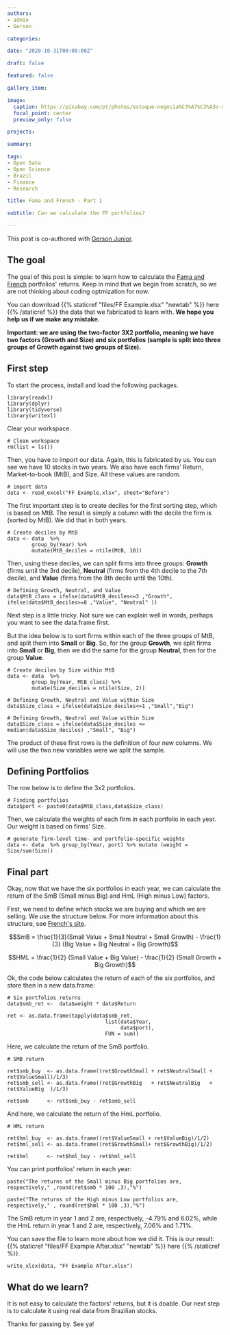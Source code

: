 ```yaml
---
authors:
- admin
- Gerson

categories: 

date: "2020-10-31T00:00:00Z"

draft: false

featured: false

gallery_item:

image:
  caption: https://pixabay.com/pt/photos/estoque-negocia%C3%A7%C3%A3o-monitor-neg%C3%B3cios-1863880/
  focal_point: center
  preview_only: false

projects:

summary: 

tags:
- Open Data
- Open Science
- Brazil 
- Finance 
- Research

title: Fama and French - Part 1

subtitle: Can we calculate the FF portfolios?

---
```



This post is co-authored with [Gerson Junior](https://scholar.google.com/citations?user=bbgB49g0N2cC&hl=pt-BR).



## The goal

The goal of this post is simple: to learn how to calculate the [Fama and French](https://www.sciencedirect.com/science/article/abs/pii/0304405X93900235) portfolios' returns. Keep in mind that we begin from scratch, so we are not thinking about coding optmization for now. 

You can download {{% staticref "files/FF Example.xlsx" "newtab" %}} here {{% /staticref %}} the data that we fabricated to learn with. **We hope you help us if we make any mistake.**

**Important: we are using the two-factor 3X2 portfolio, meaning we have two factors (Growth and Size) and six portfolios (sample is split into three groups of Growth against two groups of Size).**

## First  step

To start the process, install and load the following packages.

    library(readxl)
    library(dplyr)
    library(tidyverse)
    library(writexl)

Clear your workspace.

    # Clean workspace
    rm(list = ls())

Then, you have to import our data. Again, this is fabricated by us. You can see we have 10 stocks in two years. We also have each firms' Return, Market-to-book (MtB), and Size. All these values are random.
    
    # import data
    data <- read_excel("FF Example.xlsx", sheet="Before")
  
The first important step is to create deciles for the first sorting step, which is based on MtB. The result is simply a column with the decile the firm is (sorted by MtB). We did that in both years.    
    
    # Create deciles by MtB
    data <- data  %>% 
            group_by(Year) %>%  
            mutate(MtB_deciles = ntile(MtB, 10))

Then, using these deciles, we can split firms into three groups: **Growth** (firms until the 3rd decile), **Neutral** (firms from the 4th decile to the 7th decile), and **Value** (firms from the 8th decile until the 10th).
    
    # Defining Growth, Neutral, and Value
    data$MtB_class = ifelse(data$MtB_deciles<=3 ,"Growth", ifelse(data$MtB_deciles>=8 ,"Value", "Neutral" ))
    
Next step is a little tricky. Not sure we can explain well in words, perhaps you want to see the data.frame first. 

But the idea below is to sort firms within each of the three groups of MtB, and split them into **Small** or **Big**. So, for the group **Growth**, we split firms into **Small** or **Big**, then we did the same for the group **Neutral**, then for the group **Value**.
    

    # Create deciles by Size within MtB
    data <- data  %>% 
            group_by(Year, MtB_class) %>%  
            mutate(Size_deciles = ntile(Size, 2))
    
    # Defining Growth, Neutral and Value within Size
    data$Size_class = ifelse(data$Size_deciles<=1 ,"Small","Big")
    
    # Defining Growth, Neutral and Value within Size
    data$Size_class = ifelse(data$Size_deciles <= median(data$Size_deciles) ,"Small", "Big")
    
    
The product of these first rows is the definition of four new columns. We will use the two new variables were we split the sample. 

    
## Defining Portfolios
    
The row below is to define the 3x2 portfolios.

    # Finding portfolios
    data$port <- paste0(data$MtB_class,data$Size_class)
    
Then, we calculate the weights of each firm in each portfolio in each year. Our weight is based on firms' Size.
    
    # generate firm-level time- and portfolio-specific weights
    data <- data  %>% group_by(Year, port) %>% mutate (weight = Size/sum(Size))


    
## Final part    
    
Okay, now that we have the six portfolios in each year, we can calculate the return of the SmB (Small minus Big) and HmL (High minus Low) factors. 

First, we need to define which stocks we are buying and which we are selling. We use the structure below. For more information about this structure, see [French's site](https://mba.tuck.dartmouth.edu/pages/faculty/ken.french/Data_Library/f-f_factors.html).


$$SmB =  \frac{1}{3}(Small Value + Small Neutral + Small Growth) - \frac{1}{3} (Big Value + Big Neutral + Big Growth)$$
    
$$HML = \frac{1}{2} (Small Value + Big Value) - \frac{1}{2} (Small Growth + Big Growth)$$


 

Ok, the code below calculates the return of each of the six portfolios, and store then in a new data.frame:


    # Six portfolios returns
    data$smb_ret <-  data$weight * data$Return
    
    ret <- as.data.frame(tapply(data$smb_ret,
                                    list(data$Year, 
                                         data$port), 
                                    FUN = sum))
    
Here, we calculate the return of the SmB portfolio.     

    # SMB return
    
    ret$smb_buy  <- as.data.frame((ret$GrowthSmall + ret$NeutralSmall + ret$ValueSmall)/1/3)
    ret$smb_sell <- as.data.frame((ret$GrowthBig   + ret$NeutralBig   + ret$ValueBig  )/1/3)
    
    ret$smb      <- ret$smb_buy - ret$smb_sell
    
And here, we calculate the return of the HmL portfolio.     
    
    # HML return
    
    ret$hml_buy  <- as.data.frame((ret$ValueSmall + ret$ValueBig)/1/2)
    ret$hml_sell <- as.data.frame((ret$GrowthSmall+ ret$GrowthBig)/1/2)
    
    ret$hml      <- ret$hml_buy - ret$hml_sell
    
You can print portfolios' return in each year:    
    
    paste("The returns of the Small minus Big portfolios are, respectively," ,round(ret$smb * 100 ,3),"%")
    
    paste("The returns of the High minus Low portfolios are, respectively," , round(ret$hml * 100 ,3),"%")

The SmB return in year 1 and 2 are, respectively, -4.79% and 6.02%, while the HmL return in year 1 and 2 are, respectively, 7.06% and 1.71%.

You can save the file to learn more about how we did it. This is our result: {{% staticref "files/FF Example After.xlsx" "newtab" %}} here {{% /staticref %}}.
    
    write_xlsx(data, "FF Example After.xlsx")
    
    
## What do we learn? 

It is not easy to calculate the factors' returns, but it is doable. Our next step is to calculate it using real data from Brazilian stocks. 

Thanks for passing by. See ya!
    
        
        